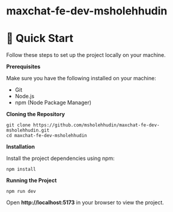 # maxchat-fe-dev-msholehhudin

# 🤸 Quick Start
Follow these steps to set up the project locally on your machine.

**Prerequisites**

Make sure you have the following installed on your machine:

- Git
- Node.js
- npm (Node Package Manager)

**Cloning the Repository**
```
git clone https://github.com/msholehhudin/maxchat-fe-dev-msholehhudin.git
cd maxchat-fe-dev-msholehhudin
```

**Installation**

Install the project dependencies using npm:
```
npm install
```
**Running the Project**
```
npm run dev
```

Open **http://localhost:5173** in your browser to view the project.
